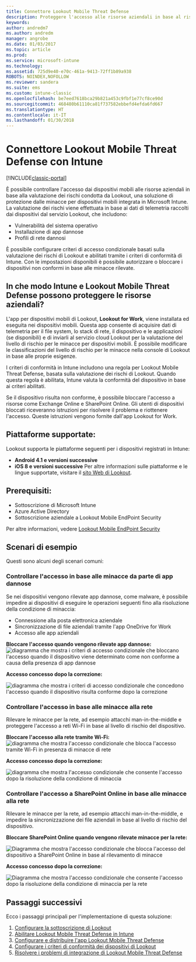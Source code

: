 ```yaml
---
title: Connettore Lookout Mobile Threat Defense
description: Proteggere l'accesso alle risorse aziendali in base al rischio di dispositivi, reti e applicazioni con il connettore Lookout Mobile Threat Defense e Intune.
keywords: 
author: andredm7
ms.author: andredm
manager: angrobe
ms.date: 01/03/2017
ms.topic: article
ms.prod: 
ms.service: microsoft-intune
ms.technology: 
ms.assetid: 725d9e40-e70c-461a-9413-72ff1b89a938
ROBOTS: NOINDEX,NOFOLLOW
ms.reviewer: sandera
ms.suite: ems
ms.custom: intune-classic
ms.openlocfilehash: be7eed7618bca29b821a453c9fbf1e77cf8ce90d
ms.sourcegitcommit: 468480b61110ca81f737582ebbefd4efda6fd667
ms.translationtype: HT
ms.contentlocale: it-IT
ms.lasthandoff: 01/30/2018
---
```

# <a name="lookout-mobile-threat-defense-connector-with-intune"></a>Connettore Lookout Mobile Threat Defense con Intune

[!INCLUDE[classic-portal](../includes/classic-portal.md)]

È possibile controllare l'accesso dai dispositivi mobili alle risorse aziendali in base alla valutazione dei rischi condotta da Lookout, una soluzione di protezione dalle minacce per dispositivi mobili integrata in Microsoft Intune. La valutazione dei rischi viene effettuata in base ai dati di telemetria raccolti dai dispositivi dal servizio Lookout, che includono:
- Vulnerabilità del sistema operativo
- Installazione di app dannose
- Profili di rete dannosi

È possibile configurare criteri di accesso condizionale basati sulla valutazione dei rischi di Lookout e abilitati tramite i criteri di conformità di Intune. Con le impostazioni disponibili è possibile autorizzare o bloccare i dispositivi non conformi in base alle minacce rilevate.

## <a name="how-do-intune-and-lookout-mobile-threat-defense-help-protect-company-resources"></a>In che modo Intune e Lookout Mobile Threat Defense possono proteggere le risorse aziendali?
L'app per dispositivi mobili di Lookout, **Lookout for Work**, viene installata ed eseguita nei dispositivi mobili. Questa app consente di acquisire dati di telemetria per il file system, lo stack di rete, il dispositivo e le applicazioni (se disponibili) e di inviarli al servizio cloud Lookout per la valutazione del livello di rischio per le minacce per dispositivi mobili. È possibile modificare le classificazioni del livello di rischio per le minacce nella console di Lookout in base alle proprie esigenze.  

I criteri di conformità in Intune includono una regola per Lookout Mobile Threat Defense, basata sulla valutazione dei rischi di Lookout. Quando questa regola è abilitata, Intune valuta la conformità del dispositivo in base ai criteri abilitati.

Se il dispositivo risulta non conforme, è possibile bloccare l'accesso a risorse come Exchange Online e SharePoint Online. Gli utenti di dispositivi bloccati riceveranno istruzioni per risolvere il problema e riottenere l'accesso. Queste istruzioni vengono fornite dall'app Lookout for Work.

## <a name="supported-platforms"></a>Piattaforme supportate:
Lookout supporta le piattaforme seguenti per i dispositivi registrati in Intune:
* **Android 4.1 e versioni successive**
* **iOS 8 e versioni successive** Per altre informazioni sulle piattaforme e le lingue supportate, visitare il [sito Web di Lookout](https://personal.support.lookout.com/hc/articles/114094140253).

## <a name="prerequisites"></a>Prerequisiti:
* Sottoscrizione di Microsoft Intune
* Azure Active Directory
* Sottoscrizione aziendale a Lookout Mobile EndPoint Security  

Per altre informazioni, vedere [Lookout Mobile EndPoint Security](https://www.lookout.com/products/mobile-endpoint-security)

## <a name="sample-scenarios"></a>Scenari di esempio
Questi sono alcuni degli scenari comuni:

### <a name="control-access-based-on-threats-from-malicious-apps"></a>Controllare l'accesso in base alle minacce da parte di app dannose
Se nei dispositivi vengono rilevate app dannose, come malware, è possibile impedire ai dispositivi di eseguire le operazioni seguenti fino alla risoluzione della condizione di minaccia:
* Connessione alla posta elettronica aziendale
* Sincronizzazione di file aziendali tramite l'app OneDrive for Work
* Accesso alle app aziendali

**Bloccare l'accesso quando vengono rilevate app dannose:**
![diagramma che mostra i criteri di accesso condizionale che bloccano l'accesso quando il dispositivo viene determinato come non conforme a causa della presenza di app dannose](../media/mtp/malicious-apps-blocked.png)

**Accesso concesso dopo la correzione:**

![diagramma che mostra i criteri di accesso condizionale che concedono l'accesso quando il dispositivo risulta conforme dopo la correzione](../media/mtp/malicious-apps-unblocked.png)

### <a name="control-access-based-on-threat-to-network"></a>Controllare l'accesso in base alle minacce alla rete
Rilevare le minacce per la rete, ad esempio attacchi man-in-the-middle e proteggere l'accesso a reti Wi-Fi in base al livello di rischio del dispositivo.

**Bloccare l'accesso alla rete tramite Wi-Fi:**
![diagramma che mostra l'accesso condizionale che blocca l'accesso tramite Wi-Fi in presenza di minacce di rete](../media/mtp/network-wifi-blocked.png)

**Accesso concesso dopo la correzione:**

![diagramma che mostra l'accesso condizionale che consente l'accesso dopo la risoluzione della condizione di minaccia](../media/mtp/network-wifi-unblocked.png)
### <a name="control-access-to-sharepoint-online-based-on-threat-to-network"></a>Controllare l'accesso a SharePoint Online in base alle minacce alla rete

Rilevare le minacce per la rete, ad esempio attacchi man-in-the-middle, e impedire la sincronizzazione dei file aziendali in base al livello di rischio del dispositivo.

**Bloccare SharePoint Online quando vengono rilevate minacce per la rete:**

![Diagramma che mostra l'accesso condizionale che blocca l'accesso del dispositivo a SharePoint Online in base al rilevamento di minacce](../media/mtp/network-spo-blocked.png)


**Accesso concesso dopo la correzione:**

![Diagramma che mostra l'accesso condizionale che consente l'accesso dopo la risoluzione della condizione di minaccia per la rete](../media/mtp/network-spo-unblocked.png)

## <a name="next-steps"></a>Passaggi successivi
Ecco i passaggi principali per l'implementazione di questa soluzione:
1.  [Configurare la sottoscrizione di Lookout](setup-your-lookout-mtd-subscription.md)
2.  [Abilitare Lookout Mobile Threat Defense in Intune](enable-lookout-mtd-connection.md)
3.  [Configurare e distribuire l'app Lookout Mobile Threat Defense](configure-deploy-lookout-for-work-app.md)
4.  [Configurare i criteri di conformità dei dispositivi di Lookout](create-lookout-device-compliance-policy.md)
5.  [Risolvere i problemi di integrazione di Lookout Mobile Threat Defense](/intune-classic/troubleshoot/device-threat-protection-troubleshooting)
